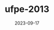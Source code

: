 ---
layout: note-image
parent: ..
title: ufpe-2013
date: 2023-09-17
metatitle: Imagem UFPE (2013)
categories: imagem, ufpe
description: UFPE (2013)
cover-image: https://www.historiadorecife.com/images/cover.jpg
---
